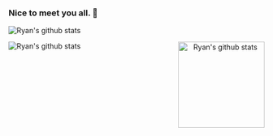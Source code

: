 ### Nice to meet you all. 👋

![Ryan's github stats](https://activity-graph.herokuapp.com/graph?username=Ryan-zyy&theme=github)

<div align="center">
    <a href="https://github.com/Ryan-zyy">
        <img align="left" src="https://github-readme-stats.vercel.app/api?username=Ryan-zyy&theme=tokyonight&show_icons=true&icon_color=CE1D2D&include_all_commits=true&hide=prs" alt="Ryan's github stats"/>
    </a>
    <a href="https://github.com/Ryan-zyy">
        <img align="right" src="https://github-readme-stats.vercel.app/api/top-langs/?username=Ryan-zyy&layout=compact&show_icons=truee&include_all_commits=true&theme=tokyonight&card_width=240" alt="Ryan's github stats" style="height: 170px;" />
    </a>
</div>
